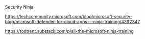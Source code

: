 Security Ninja

https://techcommunity.microsoft.com/blog/microsoft-security-blog/microsoft-defender-for-cloud-apps---ninja-training/4392347

https://rodtrent.substack.com/p/all-the-microsoft-ninja-training